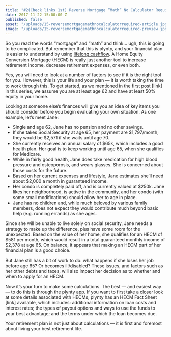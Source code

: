 ```yaml
---
title: "#2(Check links 1st) Reverse Mortgage “Math” No Calculator Required"
date: 2017-11-22 15:00:00 Z
published: false
asset: "/uploads/15-reversemortgagemathnocalculatorrequired-article.jpg.png"
image: "/uploads/15-reversemortgagemathnocalculatorrequired-preview.jpg.png"
---
```


So you read the words “mortgage” and “math” and think… ugh, this is going to be complicated. But remember that this is plynty, and your financial plan is easier to understand by using [lifelong cashflow](https://plynty.com/post/finding-balance-lifelong-cashflow.html).<!--more--> A Home Equity Conversion Mortgage (HECM) is really just another tool to increase retirement income, decrease retirement expenses, or even both.

Yes, you will need to look at a number of factors to see if it is the right tool for you. However, this is your life and your plan — it is worth taking the time to work through this. To get started, as we mentioned in the first post [link] in this series, we assume you are at least age 62 and have at least 50% equity in your home. 

Looking at someone else’s finances will give you an idea of key items you should consider before you begin evaluating your own situation. As one example, let’s meet Jane:
* Single and age 62, Jane has no pension and no other savings.
* If she takes Social Security at age 65, her payment are $1,797/month; they would be $2,571 if she waits until age 70.
* She currently receives an annual salary of $65k, which includes a good health plan. Her goal is to keep working until age 65, when she qualifies for Medicare. 
* While in fairly good health, Jane does take medication for high blood pressure and osteoporosis, and wears glasses. She is concerned about those costs for the future.
* Based on her current expenses and lifestyle, Jane estimates she’ll need about $2,000 a month in guaranteed income.
* Her condo is completely paid off, and is currently valued at $250k. Jane likes her neighborhood, is active in the community, and her condo (with some small modifications) should allow her to age in place.
* Jane has no children and, while much beloved by various family members, does not expect they would contribute much beyond basic help (e.g. running errands) as she ages.

Since she will be unable to live solely on social security, Jane needs a strategy to make up the difference, plus have some room for the unexpected. Based on the value of her home, she qualifies for an HECM of $581 per month, which would result in a total guaranteed monthly income of $2,378 at age 65. On balance, it appears that making an HECM part of her financial plan is a good choice.

But Jane still has a bit of work to do: what happens if she loses her job before age 65? Or becomes ill/disabled? These issues, and factors such as her other debts and taxes, will also impact her decision as to whether and when to apply for an HECM. 

Now it’s your turn to make some calculations. The best — and easiest way — to do this is  through the plynty app. If you want to first take a closer look at some details associated with HECMs, plynty has an HECM Fact Sheet [link] available, which includes: additional information on loan costs and interest rates; the types of payout options and ways to use the funds to your best advantage; and the terms under which the loan becomes due.

Your retirement plan is not just about calculations — it is first and foremost about living your best retirement life. 